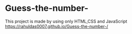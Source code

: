 # Guess-the-number-
This project is made by using only HTML,CSS and JavaScript
https://rahuldas0007.github.io/Guess-the-number-/
